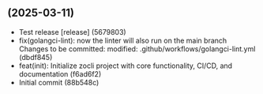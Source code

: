 ##  (2025-03-11)

* Test release [release] (5679803)
* fix(golangci-lint): now the linter will also run on the main branch Changes to be committed:       modified:   .github/workflows/golangci-lint.yml (dbdf845)
* feat(init): Initialize zocli project with core functionality, CI/CD, and documentation (f6ad6f2)
* Initial commit (88b548c)

